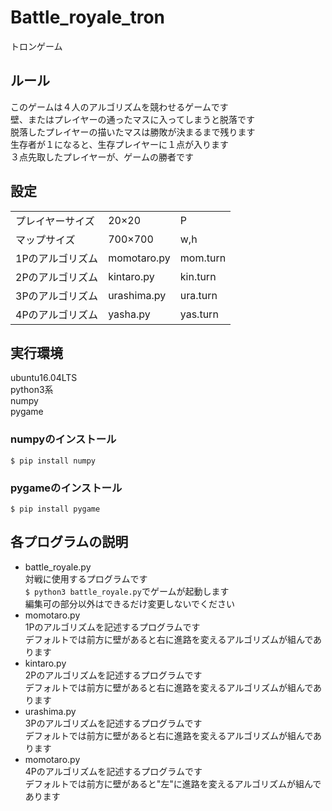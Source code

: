# Battle_royale_tron
トロンゲーム
## ルール
このゲームは４人のアルゴリズムを競わせるゲームです  
壁、またはプレイヤーの通ったマスに入ってしまうと脱落です  
脱落したプレイヤーの描いたマスは勝敗が決まるまで残ります  
生存者が１になると、生存プレイヤーに１点が入ります  
３点先取したプレイヤーが、ゲームの勝者です  
## 設定
||||
|:---|:---|:---|
|プレイヤーサイズ| 20×20 | P |
|マップサイズ| 700×700 | w,h |
|1Pのアルゴリズム|momotaro.py|mom.turn|
|2Pのアルゴリズム|kintaro.py|kin.turn|
|3Pのアルゴリズム|urashima.py|ura.turn|
|4Pのアルゴリズム|yasha.py|yas.turn|

## 実行環境
ubuntu16.04LTS  
python3系  
numpy  
pygame  

### numpyのインストール
`$ pip install numpy`
### pygameのインストール
`$ pip install pygame`

## 各プログラムの説明
- battle_royale.py  
対戦に使用するプログラムです  
`$ python3 battle_royale.py`でゲームが起動します  
編集可の部分以外はできるだけ変更しないでください  
- momotaro.py  
1Pのアルゴリズムを記述するプログラムです  
デフォルトでは前方に壁があると右に進路を変えるアルゴリズムが組んであります  
- kintaro.py  
2Pのアルゴリズムを記述するプログラムです  
デフォルトでは前方に壁があると右に進路を変えるアルゴリズムが組んであります  
- urashima.py  
3Pのアルゴリズムを記述するプログラムです  
デフォルトでは前方に壁があると右に進路を変えるアルゴリズムが組んであります  
- momotaro.py  
4Pのアルゴリズムを記述するプログラムです  
デフォルトでは前方に壁があると"左"に進路を変えるアルゴリズムが組んであります  
 

